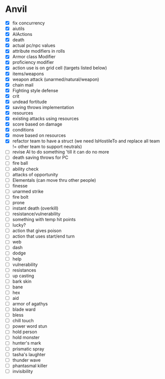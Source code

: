 # Anvil

- [x] fix concurrency
- [x] aiutils
- [x] AIActions
- [x] death
- [x] actual pc/npc values
- [x] attribute modifiers in rolls
- [x] Armor class Modifier
- [x] proficiency modifier
- [x] action use is on grid cell (targets listed below)
- [x] items/weapons
- [x] weapon attack (unarmed/natural/weapon)
- [x] chain mail
- [x] Fighting style defense
- [x] crit
- [x] undead fortitude
- [x] saving throws implementation
- [x] resources
- [x] existing attacks using resources
- [x] score based on damage
- [x] conditions
- [x] move based on resources
- [x] refactor team to have a struct (we need IsHostileTo and replace all team != other team to support neutrals)
- [ ] revise AI to do something 'till it can do no more
- [ ] death saving throws for PC
- [ ] fire ball
- [ ] ability check
- [ ] attacks of opportunity
- [ ] Elementals (can move thru other people)
- [ ] finesse
- [ ] unarmed strike
- [ ] fire bolt
- [ ] prone
- [ ] instant death (overkill)
- [ ] resistance/vulnerability
- [ ] something with temp hit points
- [ ] lucky?
- [ ] action that gives poison
- [ ] action that uses start/end turn
- [ ] web
- [ ] dash
- [ ] dodge
- [ ] help
- [ ] vulnerability
- [ ] resistances
- [ ] up casting
- [ ] bark skin
- [ ] bane
- [ ] hex
- [ ] aid
- [ ] armor of agathys
- [ ] blade ward
- [ ] bless
- [ ] chill touch
- [ ] power word stun
- [ ] hold person
- [ ] hold monster
- [ ] hunter's mark
- [ ] prismatic spray
- [ ] tasha's laughter
- [ ] thunder wave
- [ ] phantasmal killer
- [ ] invisibility
